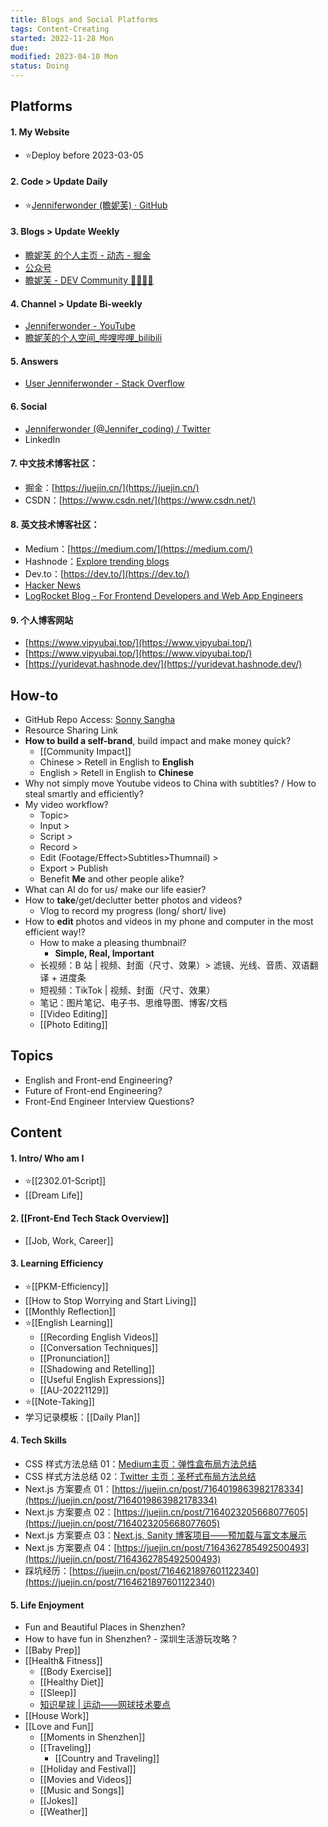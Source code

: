 ```yaml
---
title: Blogs and Social Platforms
tags: Content-Creating   
started: 2022-11-28 Mon
due: 
modified: 2023-04-10 Mon
status: Doing
---
```

## Platforms
#### 1. My Website
- ⭐Deploy before 2023-03-05
#### 2. Code > Update Daily
- ⭐[Jenniferwonder (瞻妮芙) · GitHub](https://github.com/Jenniferwonder)
#### 3. Blogs > Update Weekly
- [瞻妮芙 的个人主页 - 动态 - 掘金](https://juejin.cn/user/2925172853329501)
- [公众号](https://mp.weixin.qq.com/cgi-bin/appmsg?t=media/appmsg_edit&action=edit&type=77&appmsgid=100000453&token=1958442455&lang=zh_CN)
- [瞻妮芙 - DEV Community 👩‍💻👨‍💻](https://dev.to/jenniferwonder)  
#### 4. Channel > Update Bi-weekly
- [Jenniferwonder - YouTube](https://www.youtube.com/channel/UCeHdIpMNMzrh1pw7FeNCq7w)  
- [瞻妮芙的个人空间_哔哩哔哩_bilibili](https://space.bilibili.com/397961647?spm_id_from=333.1007.0.0)
#### 5. Answers
- [User Jenniferwonder - Stack Overflow](https://stackoverflow.com/users/19379980/jenniferwonder)
#### 6. Social
- [Jenniferwonder (@Jennifer_coding) / Twitter](https://twitter.com/Jennifer_coding)
- LinkedIn
#### 7. 中文技术博客社区：
- 掘金：[https://juejin.cn/](https://juejin.cn/)
- CSDN：[https://www.csdn.net/](https://www.csdn.net/)
#### 8. 英文技术博客社区：
- Medium：[https://medium.com/](https://medium.com/)
- Hashnode：[Explore trending blogs](https://hashnode.com/explore/blogs?category=week)
- Dev.to：[https://dev.to/](https://dev.to/)
- [Hacker News](https://news.ycombinator.com/news)
- [LogRocket Blog - For Frontend Developers and Web App Engineers](https://blog.logrocket.com/)
#### 9. 个人博客网站
- [https://www.vipyubai.top/](https://www.vipyubai.top/)  
- [https://www.vipyubai.top/](https://www.vipyubai.top/)  
- [https://yuridevat.hashnode.dev/](https://yuridevat.hashnode.dev/)
## How-to
- GitHub Repo Access: [Sonny Sangha](https://www.papareact.com/offers/MXV3vdLQ/checkout)
- Resource Sharing Link
- **How to build a self-brand**, build impact and make money quick?
	- [[Community Impact]]
	- Chinese > Retell in English to **English**
	- English > Retell in English to **Chinese**  
- Why not simply move Youtube videos to China with subtitles? / How to steal smartly and efficiently?
- My video workflow?
	- Topic>
	- Input > 
	- Script > 
	- Record > 
	- Edit (Footage/Effect>Subtitles>Thumnail) > 
	- Export > Publish
	- Benefit **Me** and other people alike?
- What can AI do for us/ make our life easier?
- How to **take**/get/declutter better photos and videos?
	- Vlog to record my progress (long/ short/ live)
- How to **edit** photos and videos in my phone and computer in the most efficient way!?
	- How to make a pleasing thumbnail?
		- **Simple, Real, Important** 
	- 长视频：B 站 | 视频、封面（尺寸、效果）> 滤镜、光线、音质、双语翻译 + 进度条
	- 短视频：TikTok | 视频、封面（尺寸、效果）
	- 笔记：图片笔记、电子书、思维导图、博客/文档
	- [[Video Editing]]
	- [[Photo Editing]]
## Topics
- English and Front-end Engineering?
- Future of Front-end Engineering?
- Front-End Engineer Interview Questions?
## Content
#### 1. Intro/ Who am I
- ⭐[[2302.01-Script]]
- [[Dream Life]]
#### 2. [[Front-End Tech Stack Overview]]
- [[Job, Work, Career]]
#### 3. Learning Efficiency
- ⭐[[PKM-Efficiency]]
- [[How to Stop Worrying and Start Living]]
- [[Monthly Reflection]]
- ⭐[[English Learning]]
	- [[Recording English Videos]]
	- [[Conversation Techniques]]
	- [[Pronunciation]]
	- [[Shadowing and Retelling]]
	- [[Useful English Expressions]]
	- [[AU-20221129]]
- ⭐[[Note-Taking]]
- 学习记录模板：[[Daily Plan]]
#### 4. Tech Skills
- CSS 样式方法总结 01：[Medium主页：弹性盒布局方法总结](https://juejin.cn/post/7164717886722801677)
- CSS 样式方法总结 02：[Twitter 主页：圣杯式布局方法总结](https://www.yuque.com/docs/share/b5aea70d-a4f6-4508-8a11-02178a14af0d?#)
- Next.js 方案要点 01：[https://juejin.cn/post/7164019863982178334](https://juejin.cn/post/7164019863982178334)
- Next.js 方案要点 02：[https://juejin.cn/post/7164023205668077605](https://juejin.cn/post/7164023205668077605)
- Next.js 方案要点 03：[Next.js, Sanity 博客项目——预加载与富文本展示](https://www.yuque.com/docs/share/23016b3c-5ada-4a52-8b6a-633a8027d77a?#)
- Next.js 方案要点 04：[https://juejin.cn/post/7164362785492500493](https://juejin.cn/post/7164362785492500493)
- 踩坑经历：[https://juejin.cn/post/7164621897601122340](https://juejin.cn/post/7164621897601122340)
#### 5. Life Enjoyment
- Fun and Beautiful Places in Shenzhen? 
- How to have fun in Shenzhen? - 深圳生活游玩攻略？
- [[Baby Prep]]
- [[Health& Fitness]]
	- [[Body Exercise]]
	- [[Healthy Diet]]
	- [[Sleep]]
	- [知识星球 | 运动——网球技术要点](https://articles.zsxq.com/id_l5xe6o5n6j6w.html)
- [[House Work]]
- [[Love and Fun]]
	- [[Moments in Shenzhen]]
	- [[Traveling]]
		- [[Country and Traveling]]
	- [[Holiday and Festival]]
	- [[Movies and Videos]]
	- [[Music and Songs]]
	- [[Jokes]]
	- [[Weather]]
